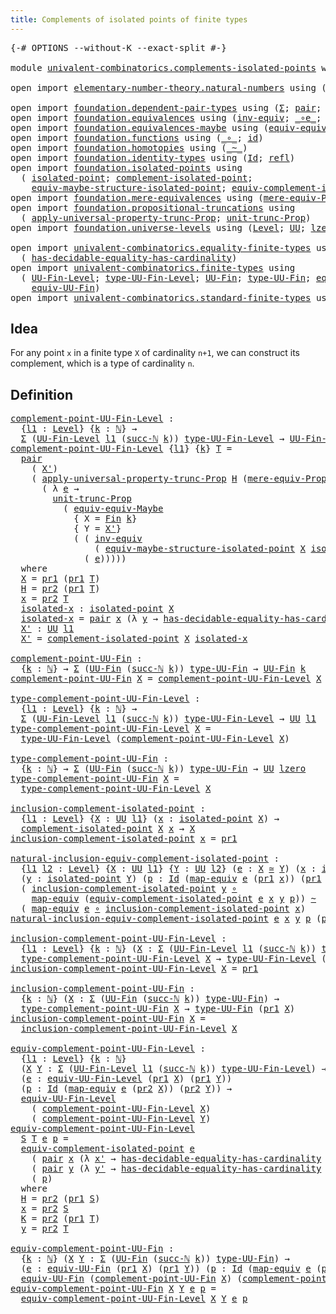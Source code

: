 ```yaml
---
title: Complements of isolated points of finite types
---
```


<pre class="Agda"><a id="72" class="Symbol">{-#</a> <a id="76" class="Keyword">OPTIONS</a> <a id="84" class="Pragma">--without-K</a> <a id="96" class="Pragma">--exact-split</a> <a id="110" class="Symbol">#-}</a>

<a id="115" class="Keyword">module</a> <a id="122" href="univalent-combinatorics.complements-isolated-points.html" class="Module">univalent-combinatorics.complements-isolated-points</a> <a id="174" class="Keyword">where</a>

<a id="181" class="Keyword">open</a> <a id="186" class="Keyword">import</a> <a id="193" href="elementary-number-theory.natural-numbers.html" class="Module">elementary-number-theory.natural-numbers</a> <a id="234" class="Keyword">using</a> <a id="240" class="Symbol">(</a><a id="241" href="elementary-number-theory.natural-numbers.html#1444" class="Datatype">ℕ</a><a id="242" class="Symbol">;</a> <a id="244" href="elementary-number-theory.natural-numbers.html#1465" class="InductiveConstructor">zero-ℕ</a><a id="250" class="Symbol">;</a> <a id="252" href="elementary-number-theory.natural-numbers.html#1478" class="InductiveConstructor">succ-ℕ</a><a id="258" class="Symbol">)</a>

<a id="261" class="Keyword">open</a> <a id="266" class="Keyword">import</a> <a id="273" href="foundation.dependent-pair-types.html" class="Module">foundation.dependent-pair-types</a> <a id="305" class="Keyword">using</a> <a id="311" class="Symbol">(</a><a id="312" href="foundation-core.dependent-pair-types.html#502" class="Record">Σ</a><a id="313" class="Symbol">;</a> <a id="315" href="foundation-core.dependent-pair-types.html#575" class="InductiveConstructor">pair</a><a id="319" class="Symbol">;</a> <a id="321" href="foundation-core.dependent-pair-types.html#592" class="Field">pr1</a><a id="324" class="Symbol">;</a> <a id="326" href="foundation-core.dependent-pair-types.html#604" class="Field">pr2</a><a id="329" class="Symbol">)</a>
<a id="331" class="Keyword">open</a> <a id="336" class="Keyword">import</a> <a id="343" href="foundation.equivalences.html" class="Module">foundation.equivalences</a> <a id="367" class="Keyword">using</a> <a id="373" class="Symbol">(</a><a id="374" href="foundation-core.equivalences.html#5707" class="Function">inv-equiv</a><a id="383" class="Symbol">;</a> <a id="385" href="foundation-core.equivalences.html#7843" class="Function Operator">_∘e_</a><a id="389" class="Symbol">;</a> <a id="391" href="foundation-core.equivalences.html#1607" class="Function Operator">_≃_</a><a id="394" class="Symbol">;</a> <a id="396" href="foundation-core.equivalences.html#1807" class="Function">map-equiv</a><a id="405" class="Symbol">)</a>
<a id="407" class="Keyword">open</a> <a id="412" class="Keyword">import</a> <a id="419" href="foundation.equivalences-maybe.html" class="Module">foundation.equivalences-maybe</a> <a id="449" class="Keyword">using</a> <a id="455" class="Symbol">(</a><a id="456" href="foundation.equivalences-maybe.html#15538" class="Function">equiv-equiv-Maybe</a><a id="473" class="Symbol">)</a>
<a id="475" class="Keyword">open</a> <a id="480" class="Keyword">import</a> <a id="487" href="foundation.functions.html" class="Module">foundation.functions</a> <a id="508" class="Keyword">using</a> <a id="514" class="Symbol">(</a><a id="515" href="foundation-core.functions.html#407" class="Function Operator">_∘_</a><a id="518" class="Symbol">;</a> <a id="520" href="foundation-core.functions.html#309" class="Function">id</a><a id="522" class="Symbol">)</a>
<a id="524" class="Keyword">open</a> <a id="529" class="Keyword">import</a> <a id="536" href="foundation.homotopies.html" class="Module">foundation.homotopies</a> <a id="558" class="Keyword">using</a> <a id="564" class="Symbol">(</a><a id="565" href="foundation-core.homotopies.html#467" class="Function Operator">_~_</a><a id="568" class="Symbol">)</a>
<a id="570" class="Keyword">open</a> <a id="575" class="Keyword">import</a> <a id="582" href="foundation.identity-types.html" class="Module">foundation.identity-types</a> <a id="608" class="Keyword">using</a> <a id="614" class="Symbol">(</a><a id="615" href="foundation-core.identity-types.html#641" class="Datatype">Id</a><a id="617" class="Symbol">;</a> <a id="619" href="foundation-core.identity-types.html#694" class="InductiveConstructor">refl</a><a id="623" class="Symbol">)</a>
<a id="625" class="Keyword">open</a> <a id="630" class="Keyword">import</a> <a id="637" href="foundation.isolated-points.html" class="Module">foundation.isolated-points</a> <a id="664" class="Keyword">using</a>
  <a id="672" class="Symbol">(</a> <a id="674" href="foundation.isolated-points.html#2324" class="Function">isolated-point</a><a id="688" class="Symbol">;</a> <a id="690" href="foundation.isolated-points.html#2460" class="Function">complement-isolated-point</a><a id="715" class="Symbol">;</a>
    <a id="721" href="foundation.isolated-points.html#11473" class="Function">equiv-maybe-structure-isolated-point</a><a id="757" class="Symbol">;</a> <a id="759" href="foundation.isolated-points.html#12006" class="Function">equiv-complement-isolated-point</a><a id="790" class="Symbol">)</a>
<a id="792" class="Keyword">open</a> <a id="797" class="Keyword">import</a> <a id="804" href="foundation.mere-equivalences.html" class="Module">foundation.mere-equivalences</a> <a id="833" class="Keyword">using</a> <a id="839" class="Symbol">(</a><a id="840" href="foundation.mere-equivalences.html#1292" class="Function">mere-equiv-Prop</a><a id="855" class="Symbol">)</a>
<a id="857" class="Keyword">open</a> <a id="862" class="Keyword">import</a> <a id="869" href="foundation.propositional-truncations.html" class="Module">foundation.propositional-truncations</a> <a id="906" class="Keyword">using</a>
  <a id="914" class="Symbol">(</a> <a id="916" href="foundation.propositional-truncations.html#5581" class="Function">apply-universal-property-trunc-Prop</a><a id="951" class="Symbol">;</a> <a id="953" href="foundation.propositional-truncations.html#2096" class="Function">unit-trunc-Prop</a><a id="968" class="Symbol">)</a>
<a id="970" class="Keyword">open</a> <a id="975" class="Keyword">import</a> <a id="982" href="foundation.universe-levels.html" class="Module">foundation.universe-levels</a> <a id="1009" class="Keyword">using</a> <a id="1015" class="Symbol">(</a><a id="1016" href="Agda.Primitive.html#597" class="Postulate">Level</a><a id="1021" class="Symbol">;</a> <a id="1023" href="foundation-core.universe-levels.html#222" class="Primitive">UU</a><a id="1025" class="Symbol">;</a> <a id="1027" href="Agda.Primitive.html#764" class="Primitive">lzero</a><a id="1032" class="Symbol">)</a>

<a id="1035" class="Keyword">open</a> <a id="1040" class="Keyword">import</a> <a id="1047" href="univalent-combinatorics.equality-finite-types.html" class="Module">univalent-combinatorics.equality-finite-types</a> <a id="1093" class="Keyword">using</a>
  <a id="1101" class="Symbol">(</a> <a id="1103" href="univalent-combinatorics.equality-finite-types.html#2869" class="Function">has-decidable-equality-has-cardinality</a><a id="1141" class="Symbol">)</a>
<a id="1143" class="Keyword">open</a> <a id="1148" class="Keyword">import</a> <a id="1155" href="univalent-combinatorics.finite-types.html" class="Module">univalent-combinatorics.finite-types</a> <a id="1192" class="Keyword">using</a>
  <a id="1200" class="Symbol">(</a> <a id="1202" href="univalent-combinatorics.finite-types.html#4569" class="Function">UU-Fin-Level</a><a id="1214" class="Symbol">;</a> <a id="1216" href="univalent-combinatorics.finite-types.html#4664" class="Function">type-UU-Fin-Level</a><a id="1233" class="Symbol">;</a> <a id="1235" href="univalent-combinatorics.finite-types.html#5010" class="Function">UU-Fin</a><a id="1241" class="Symbol">;</a> <a id="1243" href="univalent-combinatorics.finite-types.html#5072" class="Function">type-UU-Fin</a><a id="1254" class="Symbol">;</a> <a id="1256" href="univalent-combinatorics.finite-types.html#15897" class="Function">equiv-UU-Fin-Level</a><a id="1274" class="Symbol">;</a>
    <a id="1280" href="univalent-combinatorics.finite-types.html#17339" class="Function">equiv-UU-Fin</a><a id="1292" class="Symbol">)</a>
<a id="1294" class="Keyword">open</a> <a id="1299" class="Keyword">import</a> <a id="1306" href="univalent-combinatorics.standard-finite-types.html" class="Module">univalent-combinatorics.standard-finite-types</a> <a id="1352" class="Keyword">using</a> <a id="1358" class="Symbol">(</a><a id="1359" href="univalent-combinatorics.standard-finite-types.html#2085" class="Function">Fin</a><a id="1362" class="Symbol">)</a>
</pre>
## Idea

For any point `x` in a finite type `X` of cardinality `n+1`, we can construct its complement, which is a type of cardinality `n`.

## Definition

<pre class="Agda"><a id="complement-point-UU-Fin-Level"></a><a id="1532" href="univalent-combinatorics.complements-isolated-points.html#1532" class="Function">complement-point-UU-Fin-Level</a> <a id="1562" class="Symbol">:</a>
  <a id="1566" class="Symbol">{</a><a id="1567" href="univalent-combinatorics.complements-isolated-points.html#1567" class="Bound">l1</a> <a id="1570" class="Symbol">:</a> <a id="1572" href="Agda.Primitive.html#597" class="Postulate">Level</a><a id="1577" class="Symbol">}</a> <a id="1579" class="Symbol">{</a><a id="1580" href="univalent-combinatorics.complements-isolated-points.html#1580" class="Bound">k</a> <a id="1582" class="Symbol">:</a> <a id="1584" href="elementary-number-theory.natural-numbers.html#1444" class="Datatype">ℕ</a><a id="1585" class="Symbol">}</a> <a id="1587" class="Symbol">→</a>
  <a id="1591" href="foundation-core.dependent-pair-types.html#502" class="Record">Σ</a> <a id="1593" class="Symbol">(</a><a id="1594" href="univalent-combinatorics.finite-types.html#4569" class="Function">UU-Fin-Level</a> <a id="1607" href="univalent-combinatorics.complements-isolated-points.html#1567" class="Bound">l1</a> <a id="1610" class="Symbol">(</a><a id="1611" href="elementary-number-theory.natural-numbers.html#1478" class="InductiveConstructor">succ-ℕ</a> <a id="1618" href="univalent-combinatorics.complements-isolated-points.html#1580" class="Bound">k</a><a id="1619" class="Symbol">))</a> <a id="1622" href="univalent-combinatorics.finite-types.html#4664" class="Function">type-UU-Fin-Level</a> <a id="1640" class="Symbol">→</a> <a id="1642" href="univalent-combinatorics.finite-types.html#4569" class="Function">UU-Fin-Level</a> <a id="1655" href="univalent-combinatorics.complements-isolated-points.html#1567" class="Bound">l1</a> <a id="1658" href="univalent-combinatorics.complements-isolated-points.html#1580" class="Bound">k</a>
<a id="1660" href="univalent-combinatorics.complements-isolated-points.html#1532" class="Function">complement-point-UU-Fin-Level</a> <a id="1690" class="Symbol">{</a><a id="1691" href="univalent-combinatorics.complements-isolated-points.html#1691" class="Bound">l1</a><a id="1693" class="Symbol">}</a> <a id="1695" class="Symbol">{</a><a id="1696" href="univalent-combinatorics.complements-isolated-points.html#1696" class="Bound">k</a><a id="1697" class="Symbol">}</a> <a id="1699" href="univalent-combinatorics.complements-isolated-points.html#1699" class="Bound">T</a> <a id="1701" class="Symbol">=</a>
  <a id="1705" href="foundation-core.dependent-pair-types.html#575" class="InductiveConstructor">pair</a>
    <a id="1714" class="Symbol">(</a> <a id="1716" href="univalent-combinatorics.complements-isolated-points.html#2195" class="Function">X&#39;</a><a id="1718" class="Symbol">)</a>
    <a id="1724" class="Symbol">(</a> <a id="1726" href="foundation.propositional-truncations.html#5581" class="Function">apply-universal-property-trunc-Prop</a> <a id="1762" href="univalent-combinatorics.complements-isolated-points.html#2058" class="Function">H</a> <a id="1764" class="Symbol">(</a><a id="1765" href="foundation.mere-equivalences.html#1292" class="Function">mere-equiv-Prop</a> <a id="1781" class="Symbol">(</a><a id="1782" href="univalent-combinatorics.standard-finite-types.html#2085" class="Function">Fin</a> <a id="1786" href="univalent-combinatorics.complements-isolated-points.html#1696" class="Bound">k</a><a id="1787" class="Symbol">)</a> <a id="1789" href="univalent-combinatorics.complements-isolated-points.html#2195" class="Function">X&#39;</a><a id="1791" class="Symbol">)</a>
      <a id="1799" class="Symbol">(</a> <a id="1801" class="Symbol">λ</a> <a id="1803" href="univalent-combinatorics.complements-isolated-points.html#1803" class="Bound">e</a> <a id="1805" class="Symbol">→</a>
        <a id="1815" href="foundation.propositional-truncations.html#2096" class="Function">unit-trunc-Prop</a>
          <a id="1841" class="Symbol">(</a> <a id="1843" href="foundation.equivalences-maybe.html#15538" class="Function">equiv-equiv-Maybe</a>
            <a id="1873" class="Symbol">{</a> <a id="1875" class="Argument">X</a> <a id="1877" class="Symbol">=</a> <a id="1879" href="univalent-combinatorics.standard-finite-types.html#2085" class="Function">Fin</a> <a id="1883" href="univalent-combinatorics.complements-isolated-points.html#1696" class="Bound">k</a><a id="1884" class="Symbol">}</a>
            <a id="1898" class="Symbol">{</a> <a id="1900" class="Argument">Y</a> <a id="1902" class="Symbol">=</a> <a id="1904" href="univalent-combinatorics.complements-isolated-points.html#2195" class="Function">X&#39;</a><a id="1906" class="Symbol">}</a>
            <a id="1920" class="Symbol">(</a> <a id="1922" class="Symbol">(</a> <a id="1924" href="foundation-core.equivalences.html#5707" class="Function">inv-equiv</a>
                <a id="1950" class="Symbol">(</a> <a id="1952" href="foundation.isolated-points.html#11473" class="Function">equiv-maybe-structure-isolated-point</a> <a id="1989" href="univalent-combinatorics.complements-isolated-points.html#2040" class="Function">X</a> <a id="1991" href="univalent-combinatorics.complements-isolated-points.html#2088" class="Function">isolated-x</a><a id="2001" class="Symbol">))</a> <a id="2004" href="foundation-core.equivalences.html#7843" class="Function Operator">∘e</a>
              <a id="2021" class="Symbol">(</a> <a id="2023" href="univalent-combinatorics.complements-isolated-points.html#1803" class="Bound">e</a><a id="2024" class="Symbol">)))))</a>
  <a id="2032" class="Keyword">where</a>
  <a id="2040" href="univalent-combinatorics.complements-isolated-points.html#2040" class="Function">X</a> <a id="2042" class="Symbol">=</a> <a id="2044" href="foundation-core.dependent-pair-types.html#592" class="Field">pr1</a> <a id="2048" class="Symbol">(</a><a id="2049" href="foundation-core.dependent-pair-types.html#592" class="Field">pr1</a> <a id="2053" href="univalent-combinatorics.complements-isolated-points.html#1699" class="Bound">T</a><a id="2054" class="Symbol">)</a>
  <a id="2058" href="univalent-combinatorics.complements-isolated-points.html#2058" class="Function">H</a> <a id="2060" class="Symbol">=</a> <a id="2062" href="foundation-core.dependent-pair-types.html#604" class="Field">pr2</a> <a id="2066" class="Symbol">(</a><a id="2067" href="foundation-core.dependent-pair-types.html#592" class="Field">pr1</a> <a id="2071" href="univalent-combinatorics.complements-isolated-points.html#1699" class="Bound">T</a><a id="2072" class="Symbol">)</a>
  <a id="2076" href="univalent-combinatorics.complements-isolated-points.html#2076" class="Function">x</a> <a id="2078" class="Symbol">=</a> <a id="2080" href="foundation-core.dependent-pair-types.html#604" class="Field">pr2</a> <a id="2084" href="univalent-combinatorics.complements-isolated-points.html#1699" class="Bound">T</a>
  <a id="2088" href="univalent-combinatorics.complements-isolated-points.html#2088" class="Function">isolated-x</a> <a id="2099" class="Symbol">:</a> <a id="2101" href="foundation.isolated-points.html#2324" class="Function">isolated-point</a> <a id="2116" href="univalent-combinatorics.complements-isolated-points.html#2040" class="Function">X</a>
  <a id="2120" href="univalent-combinatorics.complements-isolated-points.html#2088" class="Function">isolated-x</a> <a id="2131" class="Symbol">=</a> <a id="2133" href="foundation-core.dependent-pair-types.html#575" class="InductiveConstructor">pair</a> <a id="2138" href="univalent-combinatorics.complements-isolated-points.html#2076" class="Function">x</a> <a id="2140" class="Symbol">(λ</a> <a id="2143" href="univalent-combinatorics.complements-isolated-points.html#2143" class="Bound">y</a> <a id="2145" class="Symbol">→</a> <a id="2147" href="univalent-combinatorics.equality-finite-types.html#2869" class="Function">has-decidable-equality-has-cardinality</a> <a id="2186" href="univalent-combinatorics.complements-isolated-points.html#2058" class="Function">H</a> <a id="2188" href="univalent-combinatorics.complements-isolated-points.html#2076" class="Function">x</a> <a id="2190" href="univalent-combinatorics.complements-isolated-points.html#2143" class="Bound">y</a><a id="2191" class="Symbol">)</a>
  <a id="2195" href="univalent-combinatorics.complements-isolated-points.html#2195" class="Function">X&#39;</a> <a id="2198" class="Symbol">:</a> <a id="2200" href="foundation-core.universe-levels.html#222" class="Primitive">UU</a> <a id="2203" href="univalent-combinatorics.complements-isolated-points.html#1691" class="Bound">l1</a>
  <a id="2208" href="univalent-combinatorics.complements-isolated-points.html#2195" class="Function">X&#39;</a> <a id="2211" class="Symbol">=</a> <a id="2213" href="foundation.isolated-points.html#2460" class="Function">complement-isolated-point</a> <a id="2239" href="univalent-combinatorics.complements-isolated-points.html#2040" class="Function">X</a> <a id="2241" href="univalent-combinatorics.complements-isolated-points.html#2088" class="Function">isolated-x</a>

<a id="complement-point-UU-Fin"></a><a id="2253" href="univalent-combinatorics.complements-isolated-points.html#2253" class="Function">complement-point-UU-Fin</a> <a id="2277" class="Symbol">:</a>
  <a id="2281" class="Symbol">{</a><a id="2282" href="univalent-combinatorics.complements-isolated-points.html#2282" class="Bound">k</a> <a id="2284" class="Symbol">:</a> <a id="2286" href="elementary-number-theory.natural-numbers.html#1444" class="Datatype">ℕ</a><a id="2287" class="Symbol">}</a> <a id="2289" class="Symbol">→</a> <a id="2291" href="foundation-core.dependent-pair-types.html#502" class="Record">Σ</a> <a id="2293" class="Symbol">(</a><a id="2294" href="univalent-combinatorics.finite-types.html#5010" class="Function">UU-Fin</a> <a id="2301" class="Symbol">(</a><a id="2302" href="elementary-number-theory.natural-numbers.html#1478" class="InductiveConstructor">succ-ℕ</a> <a id="2309" href="univalent-combinatorics.complements-isolated-points.html#2282" class="Bound">k</a><a id="2310" class="Symbol">))</a> <a id="2313" href="univalent-combinatorics.finite-types.html#5072" class="Function">type-UU-Fin</a> <a id="2325" class="Symbol">→</a> <a id="2327" href="univalent-combinatorics.finite-types.html#5010" class="Function">UU-Fin</a> <a id="2334" href="univalent-combinatorics.complements-isolated-points.html#2282" class="Bound">k</a>
<a id="2336" href="univalent-combinatorics.complements-isolated-points.html#2253" class="Function">complement-point-UU-Fin</a> <a id="2360" href="univalent-combinatorics.complements-isolated-points.html#2360" class="Bound">X</a> <a id="2362" class="Symbol">=</a> <a id="2364" href="univalent-combinatorics.complements-isolated-points.html#1532" class="Function">complement-point-UU-Fin-Level</a> <a id="2394" href="univalent-combinatorics.complements-isolated-points.html#2360" class="Bound">X</a>

<a id="type-complement-point-UU-Fin-Level"></a><a id="2397" href="univalent-combinatorics.complements-isolated-points.html#2397" class="Function">type-complement-point-UU-Fin-Level</a> <a id="2432" class="Symbol">:</a>
  <a id="2436" class="Symbol">{</a><a id="2437" href="univalent-combinatorics.complements-isolated-points.html#2437" class="Bound">l1</a> <a id="2440" class="Symbol">:</a> <a id="2442" href="Agda.Primitive.html#597" class="Postulate">Level</a><a id="2447" class="Symbol">}</a> <a id="2449" class="Symbol">{</a><a id="2450" href="univalent-combinatorics.complements-isolated-points.html#2450" class="Bound">k</a> <a id="2452" class="Symbol">:</a> <a id="2454" href="elementary-number-theory.natural-numbers.html#1444" class="Datatype">ℕ</a><a id="2455" class="Symbol">}</a> <a id="2457" class="Symbol">→</a>
  <a id="2461" href="foundation-core.dependent-pair-types.html#502" class="Record">Σ</a> <a id="2463" class="Symbol">(</a><a id="2464" href="univalent-combinatorics.finite-types.html#4569" class="Function">UU-Fin-Level</a> <a id="2477" href="univalent-combinatorics.complements-isolated-points.html#2437" class="Bound">l1</a> <a id="2480" class="Symbol">(</a><a id="2481" href="elementary-number-theory.natural-numbers.html#1478" class="InductiveConstructor">succ-ℕ</a> <a id="2488" href="univalent-combinatorics.complements-isolated-points.html#2450" class="Bound">k</a><a id="2489" class="Symbol">))</a> <a id="2492" href="univalent-combinatorics.finite-types.html#4664" class="Function">type-UU-Fin-Level</a> <a id="2510" class="Symbol">→</a> <a id="2512" href="foundation-core.universe-levels.html#222" class="Primitive">UU</a> <a id="2515" href="univalent-combinatorics.complements-isolated-points.html#2437" class="Bound">l1</a>
<a id="2518" href="univalent-combinatorics.complements-isolated-points.html#2397" class="Function">type-complement-point-UU-Fin-Level</a> <a id="2553" href="univalent-combinatorics.complements-isolated-points.html#2553" class="Bound">X</a> <a id="2555" class="Symbol">=</a>
  <a id="2559" href="univalent-combinatorics.finite-types.html#4664" class="Function">type-UU-Fin-Level</a> <a id="2577" class="Symbol">(</a><a id="2578" href="univalent-combinatorics.complements-isolated-points.html#1532" class="Function">complement-point-UU-Fin-Level</a> <a id="2608" href="univalent-combinatorics.complements-isolated-points.html#2553" class="Bound">X</a><a id="2609" class="Symbol">)</a>

<a id="type-complement-point-UU-Fin"></a><a id="2612" href="univalent-combinatorics.complements-isolated-points.html#2612" class="Function">type-complement-point-UU-Fin</a> <a id="2641" class="Symbol">:</a>
  <a id="2645" class="Symbol">{</a><a id="2646" href="univalent-combinatorics.complements-isolated-points.html#2646" class="Bound">k</a> <a id="2648" class="Symbol">:</a> <a id="2650" href="elementary-number-theory.natural-numbers.html#1444" class="Datatype">ℕ</a><a id="2651" class="Symbol">}</a> <a id="2653" class="Symbol">→</a> <a id="2655" href="foundation-core.dependent-pair-types.html#502" class="Record">Σ</a> <a id="2657" class="Symbol">(</a><a id="2658" href="univalent-combinatorics.finite-types.html#5010" class="Function">UU-Fin</a> <a id="2665" class="Symbol">(</a><a id="2666" href="elementary-number-theory.natural-numbers.html#1478" class="InductiveConstructor">succ-ℕ</a> <a id="2673" href="univalent-combinatorics.complements-isolated-points.html#2646" class="Bound">k</a><a id="2674" class="Symbol">))</a> <a id="2677" href="univalent-combinatorics.finite-types.html#5072" class="Function">type-UU-Fin</a> <a id="2689" class="Symbol">→</a> <a id="2691" href="foundation-core.universe-levels.html#222" class="Primitive">UU</a> <a id="2694" href="Agda.Primitive.html#764" class="Primitive">lzero</a>
<a id="2700" href="univalent-combinatorics.complements-isolated-points.html#2612" class="Function">type-complement-point-UU-Fin</a> <a id="2729" href="univalent-combinatorics.complements-isolated-points.html#2729" class="Bound">X</a> <a id="2731" class="Symbol">=</a>
  <a id="2735" href="univalent-combinatorics.complements-isolated-points.html#2397" class="Function">type-complement-point-UU-Fin-Level</a> <a id="2770" href="univalent-combinatorics.complements-isolated-points.html#2729" class="Bound">X</a>

<a id="inclusion-complement-isolated-point"></a><a id="2773" href="univalent-combinatorics.complements-isolated-points.html#2773" class="Function">inclusion-complement-isolated-point</a> <a id="2809" class="Symbol">:</a>
  <a id="2813" class="Symbol">{</a><a id="2814" href="univalent-combinatorics.complements-isolated-points.html#2814" class="Bound">l1</a> <a id="2817" class="Symbol">:</a> <a id="2819" href="Agda.Primitive.html#597" class="Postulate">Level</a><a id="2824" class="Symbol">}</a> <a id="2826" class="Symbol">{</a><a id="2827" href="univalent-combinatorics.complements-isolated-points.html#2827" class="Bound">X</a> <a id="2829" class="Symbol">:</a> <a id="2831" href="foundation-core.universe-levels.html#222" class="Primitive">UU</a> <a id="2834" href="univalent-combinatorics.complements-isolated-points.html#2814" class="Bound">l1</a><a id="2836" class="Symbol">}</a> <a id="2838" class="Symbol">(</a><a id="2839" href="univalent-combinatorics.complements-isolated-points.html#2839" class="Bound">x</a> <a id="2841" class="Symbol">:</a> <a id="2843" href="foundation.isolated-points.html#2324" class="Function">isolated-point</a> <a id="2858" href="univalent-combinatorics.complements-isolated-points.html#2827" class="Bound">X</a><a id="2859" class="Symbol">)</a> <a id="2861" class="Symbol">→</a>
  <a id="2865" href="foundation.isolated-points.html#2460" class="Function">complement-isolated-point</a> <a id="2891" href="univalent-combinatorics.complements-isolated-points.html#2827" class="Bound">X</a> <a id="2893" href="univalent-combinatorics.complements-isolated-points.html#2839" class="Bound">x</a> <a id="2895" class="Symbol">→</a> <a id="2897" href="univalent-combinatorics.complements-isolated-points.html#2827" class="Bound">X</a>
<a id="2899" href="univalent-combinatorics.complements-isolated-points.html#2773" class="Function">inclusion-complement-isolated-point</a> <a id="2935" href="univalent-combinatorics.complements-isolated-points.html#2935" class="Bound">x</a> <a id="2937" class="Symbol">=</a> <a id="2939" href="foundation-core.dependent-pair-types.html#592" class="Field">pr1</a>

<a id="natural-inclusion-equiv-complement-isolated-point"></a><a id="2944" href="univalent-combinatorics.complements-isolated-points.html#2944" class="Function">natural-inclusion-equiv-complement-isolated-point</a> <a id="2994" class="Symbol">:</a>
  <a id="2998" class="Symbol">{</a><a id="2999" href="univalent-combinatorics.complements-isolated-points.html#2999" class="Bound">l1</a> <a id="3002" href="univalent-combinatorics.complements-isolated-points.html#3002" class="Bound">l2</a> <a id="3005" class="Symbol">:</a> <a id="3007" href="Agda.Primitive.html#597" class="Postulate">Level</a><a id="3012" class="Symbol">}</a> <a id="3014" class="Symbol">{</a><a id="3015" href="univalent-combinatorics.complements-isolated-points.html#3015" class="Bound">X</a> <a id="3017" class="Symbol">:</a> <a id="3019" href="foundation-core.universe-levels.html#222" class="Primitive">UU</a> <a id="3022" href="univalent-combinatorics.complements-isolated-points.html#2999" class="Bound">l1</a><a id="3024" class="Symbol">}</a> <a id="3026" class="Symbol">{</a><a id="3027" href="univalent-combinatorics.complements-isolated-points.html#3027" class="Bound">Y</a> <a id="3029" class="Symbol">:</a> <a id="3031" href="foundation-core.universe-levels.html#222" class="Primitive">UU</a> <a id="3034" href="univalent-combinatorics.complements-isolated-points.html#3002" class="Bound">l2</a><a id="3036" class="Symbol">}</a> <a id="3038" class="Symbol">(</a><a id="3039" href="univalent-combinatorics.complements-isolated-points.html#3039" class="Bound">e</a> <a id="3041" class="Symbol">:</a> <a id="3043" href="univalent-combinatorics.complements-isolated-points.html#3015" class="Bound">X</a> <a id="3045" href="foundation-core.equivalences.html#1607" class="Function Operator">≃</a> <a id="3047" href="univalent-combinatorics.complements-isolated-points.html#3027" class="Bound">Y</a><a id="3048" class="Symbol">)</a> <a id="3050" class="Symbol">(</a><a id="3051" href="univalent-combinatorics.complements-isolated-points.html#3051" class="Bound">x</a> <a id="3053" class="Symbol">:</a> <a id="3055" href="foundation.isolated-points.html#2324" class="Function">isolated-point</a> <a id="3070" href="univalent-combinatorics.complements-isolated-points.html#3015" class="Bound">X</a><a id="3071" class="Symbol">)</a>
  <a id="3075" class="Symbol">(</a><a id="3076" href="univalent-combinatorics.complements-isolated-points.html#3076" class="Bound">y</a> <a id="3078" class="Symbol">:</a> <a id="3080" href="foundation.isolated-points.html#2324" class="Function">isolated-point</a> <a id="3095" href="univalent-combinatorics.complements-isolated-points.html#3027" class="Bound">Y</a><a id="3096" class="Symbol">)</a> <a id="3098" class="Symbol">(</a><a id="3099" href="univalent-combinatorics.complements-isolated-points.html#3099" class="Bound">p</a> <a id="3101" class="Symbol">:</a> <a id="3103" href="foundation-core.identity-types.html#641" class="Datatype">Id</a> <a id="3106" class="Symbol">(</a><a id="3107" href="foundation-core.equivalences.html#1807" class="Function">map-equiv</a> <a id="3117" href="univalent-combinatorics.complements-isolated-points.html#3039" class="Bound">e</a> <a id="3119" class="Symbol">(</a><a id="3120" href="foundation-core.dependent-pair-types.html#592" class="Field">pr1</a> <a id="3124" href="univalent-combinatorics.complements-isolated-points.html#3051" class="Bound">x</a><a id="3125" class="Symbol">))</a> <a id="3128" class="Symbol">(</a><a id="3129" href="foundation-core.dependent-pair-types.html#592" class="Field">pr1</a> <a id="3133" href="univalent-combinatorics.complements-isolated-points.html#3076" class="Bound">y</a><a id="3134" class="Symbol">))</a> <a id="3137" class="Symbol">→</a>
  <a id="3141" class="Symbol">(</a> <a id="3143" href="univalent-combinatorics.complements-isolated-points.html#2773" class="Function">inclusion-complement-isolated-point</a> <a id="3179" href="univalent-combinatorics.complements-isolated-points.html#3076" class="Bound">y</a> <a id="3181" href="foundation-core.functions.html#407" class="Function Operator">∘</a>
    <a id="3187" href="foundation-core.equivalences.html#1807" class="Function">map-equiv</a> <a id="3197" class="Symbol">(</a><a id="3198" href="foundation.isolated-points.html#12006" class="Function">equiv-complement-isolated-point</a> <a id="3230" href="univalent-combinatorics.complements-isolated-points.html#3039" class="Bound">e</a> <a id="3232" href="univalent-combinatorics.complements-isolated-points.html#3051" class="Bound">x</a> <a id="3234" href="univalent-combinatorics.complements-isolated-points.html#3076" class="Bound">y</a> <a id="3236" href="univalent-combinatorics.complements-isolated-points.html#3099" class="Bound">p</a><a id="3237" class="Symbol">))</a> <a id="3240" href="foundation-core.homotopies.html#467" class="Function Operator">~</a>
  <a id="3244" class="Symbol">(</a> <a id="3246" href="foundation-core.equivalences.html#1807" class="Function">map-equiv</a> <a id="3256" href="univalent-combinatorics.complements-isolated-points.html#3039" class="Bound">e</a> <a id="3258" href="foundation-core.functions.html#407" class="Function Operator">∘</a> <a id="3260" href="univalent-combinatorics.complements-isolated-points.html#2773" class="Function">inclusion-complement-isolated-point</a> <a id="3296" href="univalent-combinatorics.complements-isolated-points.html#3051" class="Bound">x</a><a id="3297" class="Symbol">)</a>
<a id="3299" href="univalent-combinatorics.complements-isolated-points.html#2944" class="Function">natural-inclusion-equiv-complement-isolated-point</a> <a id="3349" href="univalent-combinatorics.complements-isolated-points.html#3349" class="Bound">e</a> <a id="3351" href="univalent-combinatorics.complements-isolated-points.html#3351" class="Bound">x</a> <a id="3353" href="univalent-combinatorics.complements-isolated-points.html#3353" class="Bound">y</a> <a id="3355" href="univalent-combinatorics.complements-isolated-points.html#3355" class="Bound">p</a> <a id="3357" class="Symbol">(</a><a id="3358" href="foundation-core.dependent-pair-types.html#575" class="InductiveConstructor">pair</a> <a id="3363" href="univalent-combinatorics.complements-isolated-points.html#3363" class="Bound">x&#39;</a> <a id="3366" href="univalent-combinatorics.complements-isolated-points.html#3366" class="Bound">f</a><a id="3367" class="Symbol">)</a> <a id="3369" class="Symbol">=</a> <a id="3371" href="foundation-core.identity-types.html#694" class="InductiveConstructor">refl</a>

<a id="inclusion-complement-point-UU-Fin-Level"></a><a id="3377" href="univalent-combinatorics.complements-isolated-points.html#3377" class="Function">inclusion-complement-point-UU-Fin-Level</a> <a id="3417" class="Symbol">:</a>
  <a id="3421" class="Symbol">{</a><a id="3422" href="univalent-combinatorics.complements-isolated-points.html#3422" class="Bound">l1</a> <a id="3425" class="Symbol">:</a> <a id="3427" href="Agda.Primitive.html#597" class="Postulate">Level</a><a id="3432" class="Symbol">}</a> <a id="3434" class="Symbol">{</a><a id="3435" href="univalent-combinatorics.complements-isolated-points.html#3435" class="Bound">k</a> <a id="3437" class="Symbol">:</a> <a id="3439" href="elementary-number-theory.natural-numbers.html#1444" class="Datatype">ℕ</a><a id="3440" class="Symbol">}</a> <a id="3442" class="Symbol">(</a><a id="3443" href="univalent-combinatorics.complements-isolated-points.html#3443" class="Bound">X</a> <a id="3445" class="Symbol">:</a> <a id="3447" href="foundation-core.dependent-pair-types.html#502" class="Record">Σ</a> <a id="3449" class="Symbol">(</a><a id="3450" href="univalent-combinatorics.finite-types.html#4569" class="Function">UU-Fin-Level</a> <a id="3463" href="univalent-combinatorics.complements-isolated-points.html#3422" class="Bound">l1</a> <a id="3466" class="Symbol">(</a><a id="3467" href="elementary-number-theory.natural-numbers.html#1478" class="InductiveConstructor">succ-ℕ</a> <a id="3474" href="univalent-combinatorics.complements-isolated-points.html#3435" class="Bound">k</a><a id="3475" class="Symbol">))</a> <a id="3478" href="univalent-combinatorics.finite-types.html#4664" class="Function">type-UU-Fin-Level</a><a id="3495" class="Symbol">)</a> <a id="3497" class="Symbol">→</a>
  <a id="3501" href="univalent-combinatorics.complements-isolated-points.html#2397" class="Function">type-complement-point-UU-Fin-Level</a> <a id="3536" href="univalent-combinatorics.complements-isolated-points.html#3443" class="Bound">X</a> <a id="3538" class="Symbol">→</a> <a id="3540" href="univalent-combinatorics.finite-types.html#4664" class="Function">type-UU-Fin-Level</a> <a id="3558" class="Symbol">(</a><a id="3559" href="foundation-core.dependent-pair-types.html#592" class="Field">pr1</a> <a id="3563" href="univalent-combinatorics.complements-isolated-points.html#3443" class="Bound">X</a><a id="3564" class="Symbol">)</a>
<a id="3566" href="univalent-combinatorics.complements-isolated-points.html#3377" class="Function">inclusion-complement-point-UU-Fin-Level</a> <a id="3606" href="univalent-combinatorics.complements-isolated-points.html#3606" class="Bound">X</a> <a id="3608" class="Symbol">=</a> <a id="3610" href="foundation-core.dependent-pair-types.html#592" class="Field">pr1</a>

<a id="inclusion-complement-point-UU-Fin"></a><a id="3615" href="univalent-combinatorics.complements-isolated-points.html#3615" class="Function">inclusion-complement-point-UU-Fin</a> <a id="3649" class="Symbol">:</a>
  <a id="3653" class="Symbol">{</a><a id="3654" href="univalent-combinatorics.complements-isolated-points.html#3654" class="Bound">k</a> <a id="3656" class="Symbol">:</a> <a id="3658" href="elementary-number-theory.natural-numbers.html#1444" class="Datatype">ℕ</a><a id="3659" class="Symbol">}</a> <a id="3661" class="Symbol">(</a><a id="3662" href="univalent-combinatorics.complements-isolated-points.html#3662" class="Bound">X</a> <a id="3664" class="Symbol">:</a> <a id="3666" href="foundation-core.dependent-pair-types.html#502" class="Record">Σ</a> <a id="3668" class="Symbol">(</a><a id="3669" href="univalent-combinatorics.finite-types.html#5010" class="Function">UU-Fin</a> <a id="3676" class="Symbol">(</a><a id="3677" href="elementary-number-theory.natural-numbers.html#1478" class="InductiveConstructor">succ-ℕ</a> <a id="3684" href="univalent-combinatorics.complements-isolated-points.html#3654" class="Bound">k</a><a id="3685" class="Symbol">))</a> <a id="3688" href="univalent-combinatorics.finite-types.html#5072" class="Function">type-UU-Fin</a><a id="3699" class="Symbol">)</a> <a id="3701" class="Symbol">→</a>
  <a id="3705" href="univalent-combinatorics.complements-isolated-points.html#2612" class="Function">type-complement-point-UU-Fin</a> <a id="3734" href="univalent-combinatorics.complements-isolated-points.html#3662" class="Bound">X</a> <a id="3736" class="Symbol">→</a> <a id="3738" href="univalent-combinatorics.finite-types.html#5072" class="Function">type-UU-Fin</a> <a id="3750" class="Symbol">(</a><a id="3751" href="foundation-core.dependent-pair-types.html#592" class="Field">pr1</a> <a id="3755" href="univalent-combinatorics.complements-isolated-points.html#3662" class="Bound">X</a><a id="3756" class="Symbol">)</a>
<a id="3758" href="univalent-combinatorics.complements-isolated-points.html#3615" class="Function">inclusion-complement-point-UU-Fin</a> <a id="3792" href="univalent-combinatorics.complements-isolated-points.html#3792" class="Bound">X</a> <a id="3794" class="Symbol">=</a>
  <a id="3798" href="univalent-combinatorics.complements-isolated-points.html#3377" class="Function">inclusion-complement-point-UU-Fin-Level</a> <a id="3838" href="univalent-combinatorics.complements-isolated-points.html#3792" class="Bound">X</a>

<a id="equiv-complement-point-UU-Fin-Level"></a><a id="3841" href="univalent-combinatorics.complements-isolated-points.html#3841" class="Function">equiv-complement-point-UU-Fin-Level</a> <a id="3877" class="Symbol">:</a>
  <a id="3881" class="Symbol">{</a><a id="3882" href="univalent-combinatorics.complements-isolated-points.html#3882" class="Bound">l1</a> <a id="3885" class="Symbol">:</a> <a id="3887" href="Agda.Primitive.html#597" class="Postulate">Level</a><a id="3892" class="Symbol">}</a> <a id="3894" class="Symbol">{</a><a id="3895" href="univalent-combinatorics.complements-isolated-points.html#3895" class="Bound">k</a> <a id="3897" class="Symbol">:</a> <a id="3899" href="elementary-number-theory.natural-numbers.html#1444" class="Datatype">ℕ</a><a id="3900" class="Symbol">}</a>
  <a id="3904" class="Symbol">(</a><a id="3905" href="univalent-combinatorics.complements-isolated-points.html#3905" class="Bound">X</a> <a id="3907" href="univalent-combinatorics.complements-isolated-points.html#3907" class="Bound">Y</a> <a id="3909" class="Symbol">:</a> <a id="3911" href="foundation-core.dependent-pair-types.html#502" class="Record">Σ</a> <a id="3913" class="Symbol">(</a><a id="3914" href="univalent-combinatorics.finite-types.html#4569" class="Function">UU-Fin-Level</a> <a id="3927" href="univalent-combinatorics.complements-isolated-points.html#3882" class="Bound">l1</a> <a id="3930" class="Symbol">(</a><a id="3931" href="elementary-number-theory.natural-numbers.html#1478" class="InductiveConstructor">succ-ℕ</a> <a id="3938" href="univalent-combinatorics.complements-isolated-points.html#3895" class="Bound">k</a><a id="3939" class="Symbol">))</a> <a id="3942" href="univalent-combinatorics.finite-types.html#4664" class="Function">type-UU-Fin-Level</a><a id="3959" class="Symbol">)</a> <a id="3961" class="Symbol">→</a>
  <a id="3965" class="Symbol">(</a><a id="3966" href="univalent-combinatorics.complements-isolated-points.html#3966" class="Bound">e</a> <a id="3968" class="Symbol">:</a> <a id="3970" href="univalent-combinatorics.finite-types.html#15897" class="Function">equiv-UU-Fin-Level</a> <a id="3989" class="Symbol">(</a><a id="3990" href="foundation-core.dependent-pair-types.html#592" class="Field">pr1</a> <a id="3994" href="univalent-combinatorics.complements-isolated-points.html#3905" class="Bound">X</a><a id="3995" class="Symbol">)</a> <a id="3997" class="Symbol">(</a><a id="3998" href="foundation-core.dependent-pair-types.html#592" class="Field">pr1</a> <a id="4002" href="univalent-combinatorics.complements-isolated-points.html#3907" class="Bound">Y</a><a id="4003" class="Symbol">))</a>
  <a id="4008" class="Symbol">(</a><a id="4009" href="univalent-combinatorics.complements-isolated-points.html#4009" class="Bound">p</a> <a id="4011" class="Symbol">:</a> <a id="4013" href="foundation-core.identity-types.html#641" class="Datatype">Id</a> <a id="4016" class="Symbol">(</a><a id="4017" href="foundation-core.equivalences.html#1807" class="Function">map-equiv</a> <a id="4027" href="univalent-combinatorics.complements-isolated-points.html#3966" class="Bound">e</a> <a id="4029" class="Symbol">(</a><a id="4030" href="foundation-core.dependent-pair-types.html#604" class="Field">pr2</a> <a id="4034" href="univalent-combinatorics.complements-isolated-points.html#3905" class="Bound">X</a><a id="4035" class="Symbol">))</a> <a id="4038" class="Symbol">(</a><a id="4039" href="foundation-core.dependent-pair-types.html#604" class="Field">pr2</a> <a id="4043" href="univalent-combinatorics.complements-isolated-points.html#3907" class="Bound">Y</a><a id="4044" class="Symbol">))</a> <a id="4047" class="Symbol">→</a>
  <a id="4051" href="univalent-combinatorics.finite-types.html#15897" class="Function">equiv-UU-Fin-Level</a>
    <a id="4074" class="Symbol">(</a> <a id="4076" href="univalent-combinatorics.complements-isolated-points.html#1532" class="Function">complement-point-UU-Fin-Level</a> <a id="4106" href="univalent-combinatorics.complements-isolated-points.html#3905" class="Bound">X</a><a id="4107" class="Symbol">)</a>
    <a id="4113" class="Symbol">(</a> <a id="4115" href="univalent-combinatorics.complements-isolated-points.html#1532" class="Function">complement-point-UU-Fin-Level</a> <a id="4145" href="univalent-combinatorics.complements-isolated-points.html#3907" class="Bound">Y</a><a id="4146" class="Symbol">)</a>
<a id="4148" href="univalent-combinatorics.complements-isolated-points.html#3841" class="Function">equiv-complement-point-UU-Fin-Level</a>
  <a id="4186" href="univalent-combinatorics.complements-isolated-points.html#4186" class="Bound">S</a> <a id="4188" href="univalent-combinatorics.complements-isolated-points.html#4188" class="Bound">T</a> <a id="4190" href="univalent-combinatorics.complements-isolated-points.html#4190" class="Bound">e</a> <a id="4192" href="univalent-combinatorics.complements-isolated-points.html#4192" class="Bound">p</a> <a id="4194" class="Symbol">=</a>
  <a id="4198" href="foundation.isolated-points.html#12006" class="Function">equiv-complement-isolated-point</a> <a id="4230" href="univalent-combinatorics.complements-isolated-points.html#4190" class="Bound">e</a>
    <a id="4236" class="Symbol">(</a> <a id="4238" href="foundation-core.dependent-pair-types.html#575" class="InductiveConstructor">pair</a> <a id="4243" href="univalent-combinatorics.complements-isolated-points.html#4407" class="Function">x</a> <a id="4245" class="Symbol">(λ</a> <a id="4248" href="univalent-combinatorics.complements-isolated-points.html#4248" class="Bound">x&#39;</a> <a id="4251" class="Symbol">→</a> <a id="4253" href="univalent-combinatorics.equality-finite-types.html#2869" class="Function">has-decidable-equality-has-cardinality</a> <a id="4292" href="univalent-combinatorics.complements-isolated-points.html#4389" class="Function">H</a> <a id="4294" href="univalent-combinatorics.complements-isolated-points.html#4407" class="Function">x</a> <a id="4296" href="univalent-combinatorics.complements-isolated-points.html#4248" class="Bound">x&#39;</a><a id="4298" class="Symbol">))</a>
    <a id="4305" class="Symbol">(</a> <a id="4307" href="foundation-core.dependent-pair-types.html#575" class="InductiveConstructor">pair</a> <a id="4312" href="univalent-combinatorics.complements-isolated-points.html#4437" class="Function">y</a> <a id="4314" class="Symbol">(λ</a> <a id="4317" href="univalent-combinatorics.complements-isolated-points.html#4317" class="Bound">y&#39;</a> <a id="4320" class="Symbol">→</a> <a id="4322" href="univalent-combinatorics.equality-finite-types.html#2869" class="Function">has-decidable-equality-has-cardinality</a> <a id="4361" href="univalent-combinatorics.complements-isolated-points.html#4419" class="Function">K</a> <a id="4363" href="univalent-combinatorics.complements-isolated-points.html#4437" class="Function">y</a> <a id="4365" href="univalent-combinatorics.complements-isolated-points.html#4317" class="Bound">y&#39;</a><a id="4367" class="Symbol">))</a>
    <a id="4374" class="Symbol">(</a> <a id="4376" href="univalent-combinatorics.complements-isolated-points.html#4192" class="Bound">p</a><a id="4377" class="Symbol">)</a>
  <a id="4381" class="Keyword">where</a>
  <a id="4389" href="univalent-combinatorics.complements-isolated-points.html#4389" class="Function">H</a> <a id="4391" class="Symbol">=</a> <a id="4393" href="foundation-core.dependent-pair-types.html#604" class="Field">pr2</a> <a id="4397" class="Symbol">(</a><a id="4398" href="foundation-core.dependent-pair-types.html#592" class="Field">pr1</a> <a id="4402" href="univalent-combinatorics.complements-isolated-points.html#4186" class="Bound">S</a><a id="4403" class="Symbol">)</a>
  <a id="4407" href="univalent-combinatorics.complements-isolated-points.html#4407" class="Function">x</a> <a id="4409" class="Symbol">=</a> <a id="4411" href="foundation-core.dependent-pair-types.html#604" class="Field">pr2</a> <a id="4415" href="univalent-combinatorics.complements-isolated-points.html#4186" class="Bound">S</a>
  <a id="4419" href="univalent-combinatorics.complements-isolated-points.html#4419" class="Function">K</a> <a id="4421" class="Symbol">=</a> <a id="4423" href="foundation-core.dependent-pair-types.html#604" class="Field">pr2</a> <a id="4427" class="Symbol">(</a><a id="4428" href="foundation-core.dependent-pair-types.html#592" class="Field">pr1</a> <a id="4432" href="univalent-combinatorics.complements-isolated-points.html#4188" class="Bound">T</a><a id="4433" class="Symbol">)</a>
  <a id="4437" href="univalent-combinatorics.complements-isolated-points.html#4437" class="Function">y</a> <a id="4439" class="Symbol">=</a> <a id="4441" href="foundation-core.dependent-pair-types.html#604" class="Field">pr2</a> <a id="4445" href="univalent-combinatorics.complements-isolated-points.html#4188" class="Bound">T</a>

<a id="equiv-complement-point-UU-Fin"></a><a id="4448" href="univalent-combinatorics.complements-isolated-points.html#4448" class="Function">equiv-complement-point-UU-Fin</a> <a id="4478" class="Symbol">:</a>
  <a id="4482" class="Symbol">{</a><a id="4483" href="univalent-combinatorics.complements-isolated-points.html#4483" class="Bound">k</a> <a id="4485" class="Symbol">:</a> <a id="4487" href="elementary-number-theory.natural-numbers.html#1444" class="Datatype">ℕ</a><a id="4488" class="Symbol">}</a> <a id="4490" class="Symbol">(</a><a id="4491" href="univalent-combinatorics.complements-isolated-points.html#4491" class="Bound">X</a> <a id="4493" href="univalent-combinatorics.complements-isolated-points.html#4493" class="Bound">Y</a> <a id="4495" class="Symbol">:</a> <a id="4497" href="foundation-core.dependent-pair-types.html#502" class="Record">Σ</a> <a id="4499" class="Symbol">(</a><a id="4500" href="univalent-combinatorics.finite-types.html#5010" class="Function">UU-Fin</a> <a id="4507" class="Symbol">(</a><a id="4508" href="elementary-number-theory.natural-numbers.html#1478" class="InductiveConstructor">succ-ℕ</a> <a id="4515" href="univalent-combinatorics.complements-isolated-points.html#4483" class="Bound">k</a><a id="4516" class="Symbol">))</a> <a id="4519" href="univalent-combinatorics.finite-types.html#5072" class="Function">type-UU-Fin</a><a id="4530" class="Symbol">)</a> <a id="4532" class="Symbol">→</a>
  <a id="4536" class="Symbol">(</a><a id="4537" href="univalent-combinatorics.complements-isolated-points.html#4537" class="Bound">e</a> <a id="4539" class="Symbol">:</a> <a id="4541" href="univalent-combinatorics.finite-types.html#17339" class="Function">equiv-UU-Fin</a> <a id="4554" class="Symbol">(</a><a id="4555" href="foundation-core.dependent-pair-types.html#592" class="Field">pr1</a> <a id="4559" href="univalent-combinatorics.complements-isolated-points.html#4491" class="Bound">X</a><a id="4560" class="Symbol">)</a> <a id="4562" class="Symbol">(</a><a id="4563" href="foundation-core.dependent-pair-types.html#592" class="Field">pr1</a> <a id="4567" href="univalent-combinatorics.complements-isolated-points.html#4493" class="Bound">Y</a><a id="4568" class="Symbol">))</a> <a id="4571" class="Symbol">(</a><a id="4572" href="univalent-combinatorics.complements-isolated-points.html#4572" class="Bound">p</a> <a id="4574" class="Symbol">:</a> <a id="4576" href="foundation-core.identity-types.html#641" class="Datatype">Id</a> <a id="4579" class="Symbol">(</a><a id="4580" href="foundation-core.equivalences.html#1807" class="Function">map-equiv</a> <a id="4590" href="univalent-combinatorics.complements-isolated-points.html#4537" class="Bound">e</a> <a id="4592" class="Symbol">(</a><a id="4593" href="foundation-core.dependent-pair-types.html#604" class="Field">pr2</a> <a id="4597" href="univalent-combinatorics.complements-isolated-points.html#4491" class="Bound">X</a><a id="4598" class="Symbol">))</a> <a id="4601" class="Symbol">(</a><a id="4602" href="foundation-core.dependent-pair-types.html#604" class="Field">pr2</a> <a id="4606" href="univalent-combinatorics.complements-isolated-points.html#4493" class="Bound">Y</a><a id="4607" class="Symbol">))</a> <a id="4610" class="Symbol">→</a>
  <a id="4614" href="univalent-combinatorics.finite-types.html#17339" class="Function">equiv-UU-Fin</a> <a id="4627" class="Symbol">(</a><a id="4628" href="univalent-combinatorics.complements-isolated-points.html#2253" class="Function">complement-point-UU-Fin</a> <a id="4652" href="univalent-combinatorics.complements-isolated-points.html#4491" class="Bound">X</a><a id="4653" class="Symbol">)</a> <a id="4655" class="Symbol">(</a><a id="4656" href="univalent-combinatorics.complements-isolated-points.html#2253" class="Function">complement-point-UU-Fin</a> <a id="4680" href="univalent-combinatorics.complements-isolated-points.html#4493" class="Bound">Y</a><a id="4681" class="Symbol">)</a>
<a id="4683" href="univalent-combinatorics.complements-isolated-points.html#4448" class="Function">equiv-complement-point-UU-Fin</a> <a id="4713" href="univalent-combinatorics.complements-isolated-points.html#4713" class="Bound">X</a> <a id="4715" href="univalent-combinatorics.complements-isolated-points.html#4715" class="Bound">Y</a> <a id="4717" href="univalent-combinatorics.complements-isolated-points.html#4717" class="Bound">e</a> <a id="4719" href="univalent-combinatorics.complements-isolated-points.html#4719" class="Bound">p</a> <a id="4721" class="Symbol">=</a>
  <a id="4725" href="univalent-combinatorics.complements-isolated-points.html#3841" class="Function">equiv-complement-point-UU-Fin-Level</a> <a id="4761" href="univalent-combinatorics.complements-isolated-points.html#4713" class="Bound">X</a> <a id="4763" href="univalent-combinatorics.complements-isolated-points.html#4715" class="Bound">Y</a> <a id="4765" href="univalent-combinatorics.complements-isolated-points.html#4717" class="Bound">e</a> <a id="4767" href="univalent-combinatorics.complements-isolated-points.html#4719" class="Bound">p</a>
</pre>